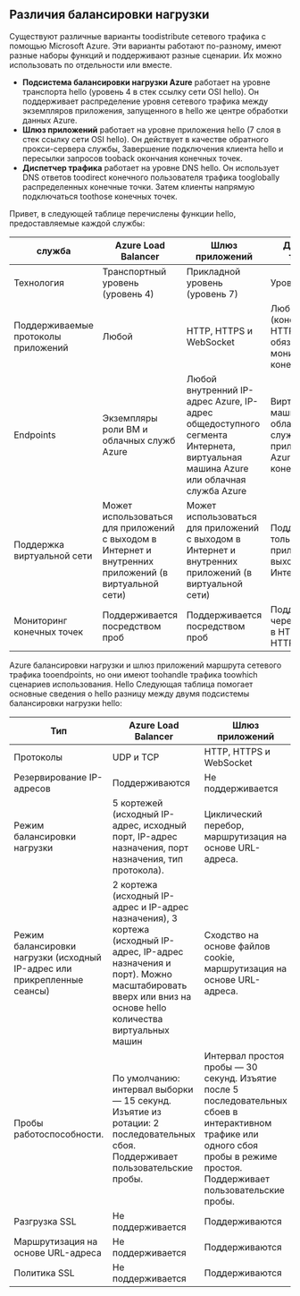 ## <a name="load-balancer-differences"></a>Различия балансировки нагрузки

Существуют различные варианты toodistribute сетевого трафика с помощью Microsoft Azure. Эти варианты работают по-разному, имеют разные наборы функций и поддерживают разные сценарии. Их можно использовать по отдельности или вместе.

* **Подсистема балансировки нагрузки Azure** работает на уровне транспорта hello (уровень 4 в стек ссылку сети OSI hello). Он поддерживает распределение уровня сетевого трафика между экземпляров приложения, запущенного в hello же центре обработки данных Azure.
* **Шлюз приложений** работает на уровне приложения hello (7 слоя в стек ссылку сети OSI hello). Он действует в качестве обратного прокси-сервера службы, Завершение подключения клиента hello и пересылки запросов tooback окончания конечных точек.
* **Диспетчер трафика** работает на уровне DNS hello.  Он использует DNS ответов toodirect конечного пользователя трафика tooglobally распределенных конечные точки. Затем клиенты напрямую подключаться toothose конечных точек.

Привет, в следующей таблице перечислены функции hello, предоставляемые каждой службы:

| служба | Azure Load Balancer | Шлюз приложений | Диспетчер трафика |
| --- | --- | --- | --- |
| Технология |Транспортный уровень (уровень 4) |Прикладной уровень (уровень 7) |Уровень DNS |
| Поддерживаемые протоколы приложений |Любой |HTTP, HTTPS и WebSocket |Любой (конечная точка HTTP обязательна для мониторинга конечных точек) |
| Endpoints |Экземпляры роли ВМ и облачных служб Azure |Любой внутренний IP-адрес Azure, IP-адрес общедоступного сегмента Интернета, виртуальная машина Azure или облачная служба Azure |Виртуальные машины Azure, облачные службы, веб-приложения Azure и внешние конечные точки |
| Поддержка виртуальной сети |Может использоваться для приложений с выходом в Интернет и внутренних приложений (в виртуальной сети) |Может использоваться для приложений с выходом в Интернет и внутренних приложений (в виртуальной сети) |Поддерживает только приложения с выходом в Интернет |
| Мониторинг конечных точек |Поддерживается посредством проб |Поддерживается посредством проб |Поддерживается через метод GET в HTTP или HTTPS |

Azure балансировки нагрузки и шлюз приложений маршрута сетевого трафика tooendpoints, но они имеют toohandle трафика toowhich сценариев использования. Hello Следующая таблица помогает основные сведения о hello разницу между двумя подсистемы балансировки нагрузки hello:

| Тип | Azure Load Balancer | Шлюз приложений |
| --- | --- | --- |
| Протоколы |UDP и TCP |HTTP, HTTPS и WebSocket |
| Резервирование IP-адресов |Поддерживаются |Не поддерживается |
| Режим балансировки нагрузки |5 кортежей (исходный IP-адрес, исходный порт, IP-адрес назначения, порт назначения, тип протокола). |Циклический перебор,<br>маршрутизация на основе URL-адреса. |
| Режим балансировки нагрузки (исходный IP-адрес или прикрепленные сеансы) |2 кортежа (исходный IP-адрес и IP-адрес назначения), 3 кортежа (исходный IP-адрес, IP-адрес назначения и порт). Можно масштабировать вверх или вниз на основе hello количества виртуальных машин |Сходство на основе файлов cookie,<br>маршрутизация на основе URL-адреса. |
| Пробы работоспособности. |По умолчанию: интервал выборки — 15 секунд. Изъятие из ротации: 2 последовательных сбоя. Поддерживает пользовательские пробы. |Интервал простоя пробы — 30 секунд. Изъятие после 5 последовательных сбоев в интерактивном трафике или одного сбоя пробы в режиме простоя. Поддерживает пользовательские пробы. |
| Разгрузка SSL |Не поддерживается |Поддерживаются |
| Маршрутизация на основе URL-адреса | Не поддерживается | Поддерживаются|
| Политика SSL | Не поддерживается | Поддерживаются|
